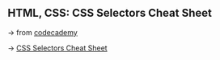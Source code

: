 ## HTML, CSS: CSS Selectors Cheat Sheet

&rarr; from [codecademy](https://www.codecademy.com/)

&rarr; [CSS Selectors Cheat Sheet](https://fdromer.github.io/build_your_own_cheat_sheet/)